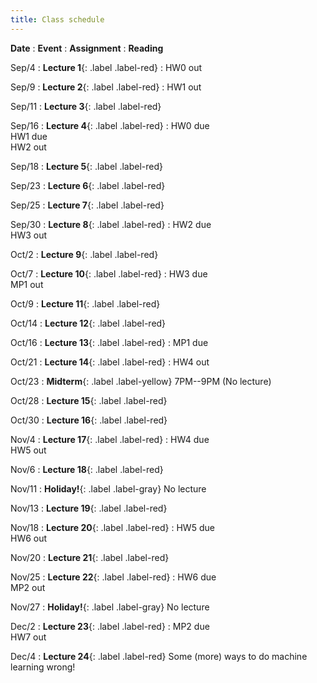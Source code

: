 ```yaml
---
title: Class schedule
---
```


<!-- useful examples:

Sep/29
: **Student Holiday!**{: .label .label-gray} No problem session/ No lecture

Sep/4
: **Lecture 1**{: .label .label-red} [Foundations of machine learning](/main/Lectures/#lecture-1)
    : [HW0](/main/homeworks/#homework-0) out
        : [[M1]](/info/books/#primary-textbooks) <br> Ch1

Sep/25
: **Lecture 7**{: .label .label-red} Evaluating estimators, consistency
    : <br>
        : [[JWHT]](/info/books/#primary-textbooks) 5.1 (best) <br> 
        : [[M1]](/info/books/#primary-textbooks) 5.4.3 (brief) <br> 
		: [[SB]](/info/books/#primary-textbooks) 11.2 (optional) <br> 


Oct/30
: **Lecture 16**{: .label .label-red} Temporal and spatial data
    : HW4 due  <br> HW5 out
        : [[M1]](/info/books/#primary-textbooks) <br> Ch 17 - 17.2

Oct/18
: **Review sessions**{: .label .label-blue}

Oct/24
: **Midterm**{: .label .label-yellow} 7PM--9PM  (No lecture)

Oct/25
: **No problem session**{: .label .label-gray}

Dec/10
: **Review**{: .label .label-blue} -->


**Date**
: **Event**
    : **Assignment**
        : **Reading**

Sep/4
: **Lecture 1**{: .label .label-red}
    : HW0 out

Sep/9
: **Lecture 2**{: .label .label-red}
    : HW1 out

Sep/11
: **Lecture 3**{: .label .label-red}

Sep/16
: **Lecture 4**{: .label .label-red}
    : HW0 due <br> HW1 due <br> HW2 out

Sep/18
: **Lecture 5**{: .label .label-red}

Sep/23
: **Lecture 6**{: .label .label-red}

Sep/25
: **Lecture 7**{: .label .label-red}

Sep/30
: **Lecture 8**{: .label .label-red}
    : HW2 due <br> HW3 out

Oct/2
: **Lecture 9**{: .label .label-red}

Oct/7
: **Lecture 10**{: .label .label-red}
    : HW3 due <br> MP1 out

Oct/9
: **Lecture 11**{: .label .label-red}

Oct/14
: **Lecture 12**{: .label .label-red}

Oct/16
: **Lecture 13**{: .label .label-red}
    : MP1 due

Oct/21
: **Lecture 14**{: .label .label-red}
    : HW4 out

Oct/23
: **Midterm**{: .label .label-yellow} 7PM--9PM  (No lecture)

Oct/28
: **Lecture 15**{: .label .label-red}

Oct/30
: **Lecture 16**{: .label .label-red}

Nov/4
: **Lecture 17**{: .label .label-red}
    : HW4 due <br> HW5 out

Nov/6
: **Lecture 18**{: .label .label-red}

Nov/11
: **Holiday!**{: .label .label-gray} No lecture

Nov/13
: **Lecture 19**{: .label .label-red}

Nov/18
: **Lecture 20**{: .label .label-red}
    : HW5 due <br> HW6 out

Nov/20
: **Lecture 21**{: .label .label-red}

Nov/25
: **Lecture 22**{: .label .label-red}
    : HW6 due <br> MP2 out

Nov/27
: **Holiday!**{: .label .label-gray} No lecture

Dec/2
: **Lecture 23**{: .label .label-red}
    : MP2 due <br> HW7 out

Dec/4
: **Lecture 24**{: .label .label-red} Some (more) ways to do machine learning wrong!